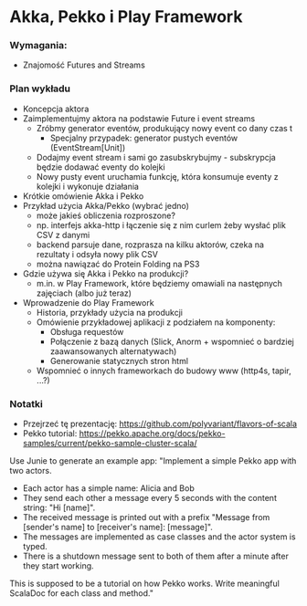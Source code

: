# Akka, Pekko i Play Framework

### Wymagania:
* Znajomość Futures and Streams

### Plan wykładu
* Koncepcja aktora
* Zaimplementujmy aktora na podstawie Future i event streams
  * Zróbmy generator eventów, produkujący nowy event co dany czas t
    * Specjalny przypadek: generator pustych eventów (EventStream[Unit])
  * Dodajmy event stream i sami go zasubskrybujmy - subskrypcja będzie dodawać eventy do kolejki
  * Nowy pusty event uruchamia funkcję, która konsumuje eventy z kolejki i wykonuje działania
* Krótkie omówienie Akka i Pekko
* Przykład użycia Akka/Pekko (wybrać jedno)
  * może jakieś obliczenia rozproszone?
  * np. interfejs akka-http i łączenie się z nim curlem żeby wysłać plik CSV z danymi
  * backend parsuje dane, rozprasza na kilku aktorów, czeka na rezultaty i odsyła nowy plik CSV
  * można nawiązać do Protein Folding na PS3
* Gdzie używa się Akka i Pekko na produkcji?
  * m.in. w Play Framework, które będziemy omawiali na następnych zajęciach (albo już teraz)
* Wprowadzenie do Play Framework
  * Historia, przykłady użycia na produkcji
  * Omówienie przykładowej aplikacji z podziałem na komponenty:
    * Obsługa requestów
    * Połączenie z bazą danych (Slick, Anorm + wspomnieć o bardziej zaawansowanych alternatywach)
    * Generowanie statycznych stron html
  * Wspomnieć o innych frameworkach do budowy www (http4s, tapir, ...?)

### Notatki
* Przejrzeć tę prezentację: https://github.com/polyvariant/flavors-of-scala
* Pekko tutorial: https://pekko.apache.org/docs/pekko-samples/current/pekko-sample-cluster-scala/

Use Junie to generate an example app:
"Implement a simple Pekko app with two actors.
* Each actor has a simple name: Alicia and Bob
* They send each other a message every 5 seconds with the content string: "Hi [name]".
* The received message is printed out with a prefix "Message from [sender's name] to [receiver's name]: [message]".
* The messages are implemented as case classes and the actor system is typed.
* There is a shutdown message sent to both of them after a minute after they start working.

This is supposed to be a tutorial on how Pekko works. Write meaningful ScalaDoc for each class and method."